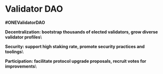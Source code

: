 # Validator DAO

**#ONEValidatorDAO**

**Decentralization: bootstrap thousands of elected validators, grow diverse validator profiles**\


**Security: support high staking rate, promote security practices and toolings**\


**Participation: facilitate protocol upgrade proposals, recruit votes for improvements**\
